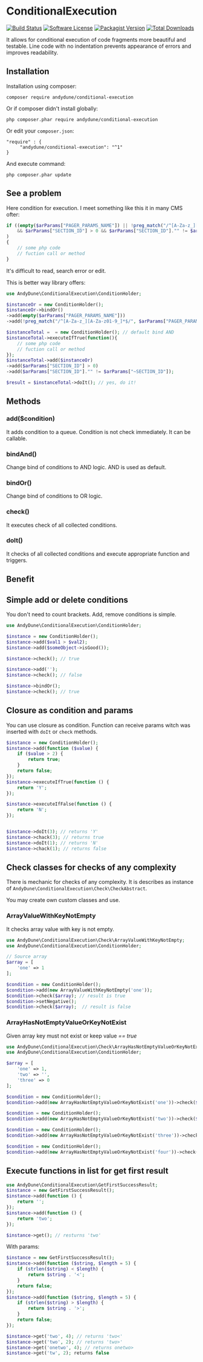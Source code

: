 # ConditionalExecution

[![Build Status](https://travis-ci.org/AndyDune/ConditionalExecution.svg?branch=master)](https://travis-ci.org/AndyDune/ConditionalExecution)
[![Software License](https://img.shields.io/badge/license-MIT-brightgreen.svg?style=flat-square)](LICENSE)
[![Packagist Version](https://img.shields.io/packagist/v/andydune/conditional-execution.svg?style=flat-square)](https://packagist.org/packages/andydune/conditional-execution)
[![Total Downloads](https://img.shields.io/packagist/dt/andydune/conditional-execution.svg?style=flat-square)](https://packagist.org/packages/andydune/conditional-execution)


It allows for conditional execution of code fragments more beautiful and testable. 
Line code with no indentation prevents appearance of errors and improves readability.

Installation
------------

Installation using composer:

```
composer require andydune/conditional-execution 
```
Or if composer didn't install globally:
```
php composer.phar require andydune/conditional-execution
```
Or edit your `composer.json`:
```
"require" : {
     "andydune/conditional-execution": "^1"
}

```
And execute command:
```
php composer.phar update
```

See a problem
------------

Here condition for execution. I meet something like this it in many CMS ofter:
```php
if ((empty($arParams["PAGER_PARAMS_NAME"]) || !preg_match("/^[A-Za-z_][A-Za-z01-9_]*$/", $arParams["PAGER_PARAMS_NAME"]))
    && $arParams["SECTION_ID"] > 0 && $arParams["SECTION_ID"]."" != $arParams["~SECTION_ID"]
)
{
	// some php code
	// fuction call or method
}
```

It's difficult to read, search error or edit.

This is better way library offers:
```php
use AndyDune\ConditionalExecution\ConditionHolder;

$instanceOr = new ConditionHolder();
$instanceOr->bindOr()
->add(empty($arParams["PAGER_PARAMS_NAME"]))
->add(!preg_match("/^[A-Za-z_][A-Za-z01-9_]*$/", $arParams["PAGER_PARAMS_NAME"]));

$instanceTotal =  = new ConditionHolder(); // default bind AND
$instanceTotal->executeIfTrue(function(){
	// some php code
	// fuction call or method
});
$instanceTotal->add($instanceOr)
->add($arParams["SECTION_ID"] > 0)
->add($arParams["SECTION_ID"]."" != $arParams["~SECTION_ID"]);

$result = $instanceTotal->doIt(); // yes, do it!
```

Methods
------------

### add($condition)

It adds condition to a queue. Condition is not check immediately. It can be callable.

### bindAnd()

Change bind of conditions to AND logic. AND is used as default. 

### bindOr()

Change bind of conditions to OR logic. 

### check()

It executes check of all collected conditions.  

### doIt()

It checks of all collected conditions and execute appropriate function and triggers.  


Benefit
------------

## Simple add or delete conditions

You don't need to count brackets. Add, remove conditions is simple.
```php
use AndyDune\ConditionalExecution\ConditionHolder;

$instance = new ConditionHolder();
$instance->add($val1 > $val2);
$instance->add($someObject->isGood());

$instance->check(); // true

$instance->add('');
$instance->check(); // false

$instance->bindOr();
$instance->check(); // true
``` 

## Closure as condition and params

You can use closure as condition. Function can receive params witch was inserted with `doIt` or `check` methods.

```php
$instance = new ConditionHolder();
$instance->add(function ($value) {
    if ($value > 2) {
        return true;
    }
    return false;
});
$instance->executeIfTrue(function () {
    return 'Y';
});

$instance->executeIfFalse(function () {
    return 'N';
});


$instance->doIt(3); // returns 'Y'
$instance->chack(3); // returns true
$instance->doIt(1); // returns 'N'
$instance->chack(1); // returns false
```

## Check classes for checks of any complexity

There is mechanic for checks of any complexity. It is describes as instance of `AndyDune\ConditionalExecution\Check\CheckAbstract`.

You may create own custom classes and use.

### ArrayValueWithKeyNotEmpty

It checks array value with key is not empty.

```php
use AndyDune\ConditionalExecution\Check\ArrayValueWithKeyNotEmpty;
use AndyDune\ConditionalExecution\ConditionHolder;

// Source array 
$array = [
    'one' => 1
];

$condition = new ConditionHolder();
$condition->add(new ArrayValueWithKeyNotEmpty('one'));
$condition->check($array); // result is true
$condition->setNegative();
$condition->check($array);  // result is false
```

### ArrayHasNotEmptyValueOrKeyNotExist

Given array key must not exist or keep value *== true* 

```php
use AndyDune\ConditionalExecution\Check\ArrayHasNotEmptyValueOrKeyNotExist;
use AndyDune\ConditionalExecution\ConditionHolder;

$array = [
    'one' => 1,
    'two' => '',
    'three' => 0
];

$condition = new ConditionHolder();
$condition->add(new ArrayHasNotEmptyValueOrKeyNotExist('one'))->check($array); // true

$condition = new ConditionHolder();
$condition->add(new ArrayHasNotEmptyValueOrKeyNotExist('two'))->check($array); // false

$condition = new ConditionHolder();
$condition->add(new ArrayHasNotEmptyValueOrKeyNotExist('three'))->check($array); // false

$condition = new ConditionHolder();
$condition->add(new ArrayHasNotEmptyValueOrKeyNotExist('four'))->check($array); // true
```


Execute functions in list for get first result 
------------

```php
use AndyDune\ConditionalExecution\GetFirstSuccessResult;
$instance = new GetFirstSuccessResult();
$instance->add(function () {
    return '';
});
$instance->add(function () {
    return 'two';
});

$instance->get(); // resturns 'two'
```

With params:

```php
$instance = new GetFirstSuccessResult();
$instance->add(function ($string, $length = 5) {
    if (strlen($string) < $length) {
        return $string . '<';
    }
    return false;
});
$instance->add(function ($string, $length = 5) {
    if (strlen($string) > $length) {
        return $string . '>';
    }
    return false;
});

$instance->get('two', 4); // returns 'two<'
$instance->get('two', 2); // returns 'two>'
$instance->get('onetwo', 4); // returns onetwo>
$instance->get('tw', 2); returns false
```

